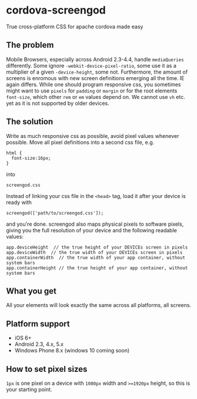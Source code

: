 # cordova-screengod
True cross-platform CSS for apache cordova made easy

The problem
-----------
Mobile Browsers, especially across Android 2.3-4.4, handle ```mediaQueries``` differently. Some ignore ```-webkit-device-pixel-ratio```, some use it as a multiplier of a given ```-device-height```, some not. Furthermore, the amount of screens is enromous with new screen definitions emerging all the time. IE again differs. While one should program responsive css, you sometimes might want to use ```pixels``` for ```padding``` or ```margin``` or for the root elements ```font-size```, which other ```rem``` or ```em``` values depend on. We cannot use ```vh``` etc. yet as it is not supported by older devices.

The solution
------------
Write as much responsive css as possible, avoid pixel values whenever possible.
Move all pixel definitions into a second css file, e.g.

    html {
      font-size:16px;
    }

into

    screengod.css
    
Instead of linking your css file in the ```<head>``` tag, load it after your device is ready with

    screengod(['path/to/screengod.css']);
    
and you're done. screengod also maps physical pixels to software pixels, giving you the full resolution of your device and the following readable values:

    app.deviceHeight  // the true height of your DEVICEs screen in pixels
    app.deviceWidth  // the true width of your DEVICEs screen in pixels 
    app.containerWidth  // the true width of your app container, without system bars
    app.containerHeight // the true height of your app container, without system bars

What you get
------------
All your elements will look exactly the same across all platforms, all screens.

Platform support
----------------
- iOS 6+
- Android 2.3, 4.x, 5.x
- Windows Phone 8.x (windows 10 coming soon)

How to set pixel sizes
----------------------
```1px``` is one pixel on a device with ```1080px``` width and ```>=1920px``` height, so this is your starting point.
